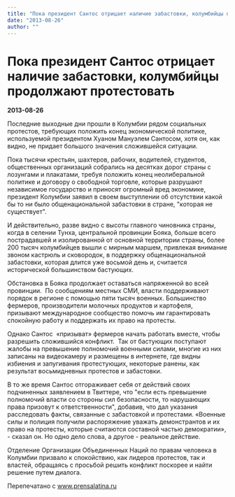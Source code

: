 ```yaml
---
title: "Пока президент Сантос отрицает наличие забастовки, колумбийцы продолжают протестовать"
date: "2013-08-26"
author: ""
---
```


# Пока президент Сантос отрицает наличие забастовки, колумбийцы продолжают протестовать

**2013-08-26** 

Последние выходные дни прошли в Колумбии рядом социальных протестов, требующих положить конец экономической политике, используемой президентом Хуаном Мануэлем Сантосом, хотя он, как видно, не придает большого значения сложившейся ситуации.

Пока тысячи крестьян, шахтеров, рабочих, водителей, студентов, общественных организаций собрались на десятках дорог страны с лозунгами и плакатами, требуя положить конец неолиберальной политике и договору о свободной торговле, которые разрушают независимое государство и приносят огромный вред экономике, президент Колумбии заявил в своем выступлении об отсутствии какой бы то ни было общенациональной забастовки в стране, "которая не существует".

И действительно, разве видно с высоты главного чиновника страны, когда в селении Тунха, центральной провинции Бояка, больше всего пострадавшей и изолированной от основной территории страны, более 200 тысяч колумбийцев вышли с мирным маршем, привлекая внимание звоном кастрюль и сковородок, в поддержку общенациональной забастовки, которая длится уже восьмой день и, считается исторической большинством бастующих.

Обстановка в Бояка продолжает оставаться напряженной во всей провинции.  По сообщениям местных СМИ, власти поддерживают порядок в регионе с помощью пяти тысяч военных. Большинство фермеров, производители молочных продуктов и картофеля, призывают международное сообщество помочь им гарантировать спокойную работу и поддержать их право на протесты.

Однако Сантос  «призыват» фермеров начать работать вместе, чтобы разрешить сложившийся конфликт.  Так от бастующих поступают жалобы на превышение полномочий военными силами, многие из них записаны на видеокамеру и размещены в интернете, где видны избиения и запугивания протестующих, некоторые ранены, как результат восьмидневных протестов и забастовки.

В то же время Сантос отгораживает себя от действий своих подчиненных заявлением в Твиттере, что "если есть превышение полномочий власти со стороны сил безопасности, то нарушающих права призовут к ответственности", добавив, что дал указания расследовать факты, связанные с забастовкой и протестами. «Военные силы и полиция получили распоряжение уважать демонстрантов и их право на протесты, которые считаются составной частью демократии», - сказал он. Но одно дело слова, а другое - реальное действие.

Отделение Организации Объединенных Наций по правам человека в Колумбии призвало к спокойствию, как лидеров протестов, так и властей, обращаясь с просьбой решить конфликт поскорее и найти решение путем диалога.

Перепечатано с www.prensalatina.ru